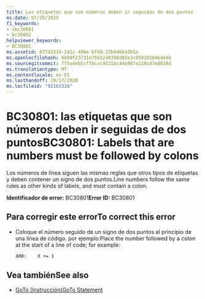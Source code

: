 ```yaml
---
title: Las etiquetas que son números deben ir seguidas de dos puntos
ms.date: 07/20/2015
f1_keywords:
- vbc30801
- bc30801
helpviewer_keywords:
- BC30801
ms.assetid: 67743319-2d1c-496e-bfd9-22b046b43b5a
ms.openlocfilehash: 6b89f23731e75b5248390d02e3c05410104bde6b
ms.sourcegitcommit: ff5a4eb5cffbcac9521bc44a907a118cd7e8638d
ms.translationtype: MT
ms.contentlocale: es-ES
ms.lasthandoff: 10/17/2020
ms.locfileid: "92163316"
---
```

# <a name="bc30801-labels-that-are-numbers-must-be-followed-by-colons"></a><span data-ttu-id="60483-102">BC30801: las etiquetas que son números deben ir seguidas de dos puntos</span><span class="sxs-lookup"><span data-stu-id="60483-102">BC30801: Labels that are numbers must be followed by colons</span></span>

<span data-ttu-id="60483-103">Los números de línea siguen las mismas reglas que otros tipos de etiquetas y deben contener un signo de dos puntos.</span><span class="sxs-lookup"><span data-stu-id="60483-103">Line numbers follow the same rules as other kinds of labels, and must contain a colon.</span></span>

 <span data-ttu-id="60483-104">**Identificador de error:** BC30801</span><span class="sxs-lookup"><span data-stu-id="60483-104">**Error ID:** BC30801</span></span>

## <a name="to-correct-this-error"></a><span data-ttu-id="60483-105">Para corregir este error</span><span class="sxs-lookup"><span data-stu-id="60483-105">To correct this error</span></span>

- <span data-ttu-id="60483-106">Coloque el número seguido de un signo de dos puntos al principio de una línea de código. por ejemplo:</span><span class="sxs-lookup"><span data-stu-id="60483-106">Place the number followed by a colon at the start of a line of code; for example:</span></span>

    ```vb
    400:    X += 1
    ```

## <a name="see-also"></a><span data-ttu-id="60483-107">Vea también</span><span class="sxs-lookup"><span data-stu-id="60483-107">See also</span></span>

- [<span data-ttu-id="60483-108">GoTo (Instrucción)</span><span class="sxs-lookup"><span data-stu-id="60483-108">GoTo Statement</span></span>](../statements/goto-statement.md)
